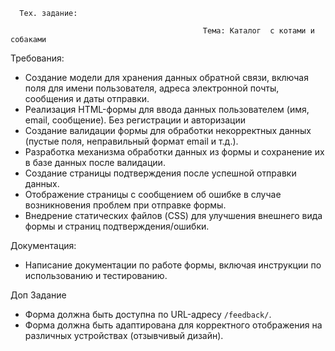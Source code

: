       Тех. задание:

                                               Тема: Каталог  с котами и собаками
Требования:
  - Создание модели для хранения данных обратной связи, включая поля для имени пользователя, адреса электронной почты, сообщения и даты отправки.
  - Реализация HTML-формы для ввода данных пользователем (имя, email, сообщение).   Без регистрации и авторизации
  - Создание валидации формы для обработки некорректных данных (пустые поля, неправильный формат email и т.д.).
  - Разработка механизма обработки данных из формы и сохранение их в базе данных после валидации.
  - Создание страницы подтверждения после успешной отправки данных.
  - Отображение страницы с сообщением об ошибке в случае возникновения проблем при отправке формы.
  - Внедрение статических файлов (CSS) для улучшения внешнего вида формы и страниц подтверждения/ошибки.

 

Документация:
  - Написание документации по работе формы, включая инструкции по использованию и тестированию.

Доп Задание
- Форма должна быть доступна по URL-адресу `/feedback/`.
- Форма должна быть адаптирована для корректного отображения на различных устройствах (отзывчивый дизайн).
